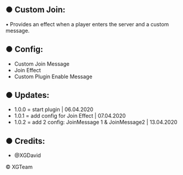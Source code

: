 ## ● Custom Join:

• Provides an effect when a player enters the server and a custom message.

## ● Config:
- Custom Join Message
- Join Effect
- Custom Plugin Enable Message

## ● Updates:
- 1.0.0 = start plugin | 06.04.2020 
- 1.0.1 = add config for Join Effect | 07.04.2020
- 1.0.2 = add 2 config: JoinMessage 1 & JoinMessage2 | 13.04.2020

## ● Credits: 
- @XGDavid

© XGTeam
